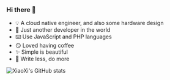 ### Hi there 👋

- 💡 A cloud native engineer, and also some hardware design
- 🐨 Just another developer in the world
- ⌨️ Use JavaScript and PHP languages
- 😏 Loved having coffee
- ✨ Simple is beautiful
- 🦥 Write less, do more

![XiaoXi's GitHub stats](https://git-hub-readme-stats.vercel.app/api?username=yanranxiaoxi&count_private=true&show_icons=true&include_all_commits=true&theme=github_dark) <!--![Top Langs](https://git-hub-readme-stats.vercel.app/api/top-langs/?username=yanranxiaoxi&layout=compact&locale=cn)-->

<!--
### 我的项目 / My Repositories

<a href="https://github.com/yanranxiaoxi/Simplecho">
  <img align="center" src="https://git-hub-readme-stats.vercel.app/api/pin/?username=yanranxiaoxi&repo=Simplecho&theme=github_dark" />
</a>
<a href="https://github.com/yanranxiaoxi/Smooth-Files-Gallery">
  <img align="center" src="https://git-hub-readme-stats.vercel.app/api/pin/?username=yanranxiaoxi&repo=Smooth-Files-Gallery&theme=github_dark" />
</a>
-->
